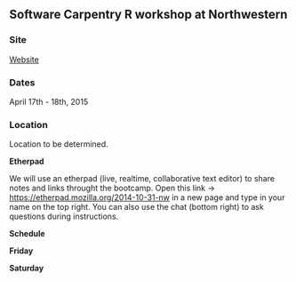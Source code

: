 ## Software Carpentry R workshop at Northwestern 

### Site

[Website](http://eddelbuettel.github.io/swc-2015-04-17-nw/)

### Dates

April 17th - 18th, 2015

### Location

Location to be determined.

__Etherpad__

We will use an etherpad (live, realtime, collaborative text editor) to share notes and links throught the bootcamp. Open this link → https://etherpad.mozilla.org/2014-10-31-nw in a new page and type in your name on the top right. You can also use the chat (bottom right) to ask questions during instructions.  
 
__Schedule__  

__Friday__

__Saturday__

<!---
| Time Slot | Lesson |
| --------  | ----- | 
| Morning session 1 | [Shell](http://karthik.github.io/2014-10-31-nw/novice/shell/) |
| Morning session 2 | R Basics |
| 12-1 | Lunch |
| Afternoon session 1 | Functions in R |
| Afternoon session 2 | Data Munging in R |
-->
